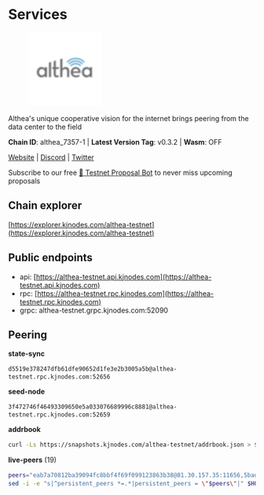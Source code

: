# Services

<figure><img src="https://raw.githubusercontent.com/kj89/cosmos-images/main/logos/althea.png" width="150" alt=""><figcaption></figcaption></figure>

Althea's unique cooperative vision for the internet  brings peering from the data center to the field

**Chain ID**: althea_7357-1 | **Latest Version Tag**: v0.3.2 | **Wasm**: OFF

[Website](https://www.althea.net) | [Discord](https://discord.gg/ZTKWfpDs) | [Twitter](https://twitter.com/altheanetwork)



Subscribe to our free [🤖 Testnet Proposal Bot](https://t.me/kjnodes_testnet_proposal_bot) to never miss upcoming proposals


## Chain explorer
[https://explorer.kjnodes.com/althea-testnet](https://explorer.kjnodes.com/althea-testnet)

## Public endpoints

* api: [https://althea-testnet.api.kjnodes.com](https://althea-testnet.api.kjnodes.com)
* rpc: [https://althea-testnet.rpc.kjnodes.com](https://althea-testnet.rpc.kjnodes.com)
* grpc: althea-testnet.grpc.kjnodes.com:52090

## Peering

**state-sync**

```text
d5519e378247dfb61dfe90652d1fe3e2b3005a5b@althea-testnet.rpc.kjnodes.com:52656
```

**seed-node**

```text
3f472746f46493309650e5a033076689996c8881@althea-testnet.rpc.kjnodes.com:52659
```

**addrbook**
```bash
curl -Ls https://snapshots.kjnodes.com/althea-testnet/addrbook.json > $HOME/.althea/config/addrbook.json
```

**live-peers** (19)
```bash
peers="eab7a70812ba39094fc8bbf4f69f099123863b38@81.30.157.35:11656,5bad7ac6f006ee3b6f52dc91e85b5aae8e488233@194.163.149.53:26656,96320aaab7794933fddbc2bb101e54b8697c58e7@141.95.65.26:26656,698edcaf59b14f7bf50b681ef1ee3046fa062c77@65.109.92.235:11056,17edf24237b1c2b5b196d344761f964407d05862@65.108.233.109:12456,ff3fe47b494b0bf3dedf2d47dc9acf0e2ba3b7ae@65.108.43.113:52656,15e7baf69c0db5c25e26cd1f13eb0d52a7a708b5@142.202.241.235:26656,ba247bdf826a9636a8276d6a00d8004755f6bb18@162.19.238.210:26656,cd71580f8ab4af6beeaf867702a86ca6f9331f71@65.19.136.133:23296,8af3c5f2e975150cbf2d57bea182c2ca0fb808d2@65.21.237.170:10456,4f5eb5164329a61fc898ac75849ae873c8e539c9@66.172.36.135:14656,04917b5810df2a380c1b18d83f577f1aba550818@222.106.187.14:53300,d5519e378247dfb61dfe90652d1fe3e2b3005a5b@65.109.68.190:52656,2cd7bd0bb40ed6f16ff7a9617ae8c7a74ce06e34@148.251.91.219:26656,d320b861277a338daefec6e620daafe07fc5ee19@65.108.199.36:20036,ccc09b0fb3c5f6b2dc826a6896bf43b099921bdb@207.180.253.242:26656,695f6de1a39a5f189015a50ef5f9df144a76b4d8@65.108.233.102:36656,f6e3f995ba1c3ceed8bd556d9a23d2922d98a9a6@66.172.36.136:14656,3aeffaa1ac7b6741110987cfae4604751ac7d865@107.22.132.229:26656"
sed -i -e "s|^persistent_peers *=.*|persistent_peers = \"$peers\"|" $HOME/.althea/config/config.toml
```
